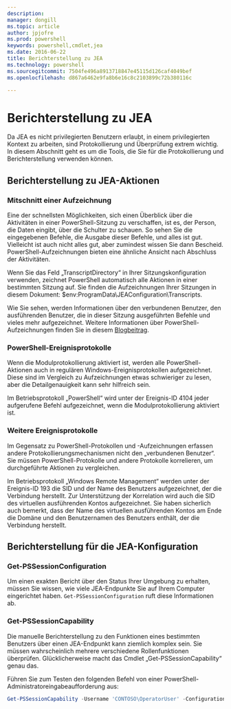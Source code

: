 ```yaml
---
description: 
manager: dongill
ms.topic: article
author: jpjofre
ms.prod: powershell
keywords: powershell,cmdlet,jea
ms.date: 2016-06-22
title: Berichterstellung zu JEA
ms.technology: powershell
ms.sourcegitcommit: 7504fe496a8913718847e45115d126caf4049bef
ms.openlocfilehash: d867a6462e9fa8b6e16c8c2103899c72b380116c

---
```


# Berichterstellung zu JEA
Da JEA es nicht privilegierten Benutzern erlaubt, in einem privilegierten Kontext zu arbeiten, sind Protokollierung und Überprüfung extrem wichtig.
In diesem Abschnitt geht es um die Tools, die Sie für die Protokollierung und Berichterstellung verwenden können.

## Berichterstellung zu JEA-Aktionen
### Mitschnitt einer Aufzeichnung
Eine der schnellsten Möglichkeiten, sich einen Überblick über die Aktivitäten in einer PowerShell-Sitzung zu verschaffen, ist es, der Person, die Daten eingibt, über die Schulter zu schauen.
So sehen Sie die eingegebenen Befehle, die Ausgabe dieser Befehle, und alles ist gut.
Vielleicht ist auch nicht alles gut, aber zumindest wissen Sie dann Bescheid.
PowerShell-Aufzeichnungen bieten eine ähnliche Ansicht nach Abschluss der Aktivitäten.

Wenn Sie das Feld „TranscriptDirectory“ in Ihrer Sitzungskonfiguration verwenden, zeichnet PowerShell automatisch alle Aktionen in einer bestimmten Sitzung auf.
Sie finden die Aufzeichnungen Ihrer Sitzungen in diesem Dokument: $env:ProgramData\JEAConfiguration\Transcripts.

Wie Sie sehen, werden Informationen über den verbundenen Benutzer, den ausführenden Benutzer, die in dieser Sitzung ausgeführten Befehle und vieles mehr aufgezeichnet.
Weitere Informationen über PowerShell-Aufzeichnungen finden Sie in diesem [Blogbeitrag](http://blogs.msdn.com/b/powershell/archive/2015/06/09/powershell-the-blue-team.aspx).

### PowerShell-Ereignisprotokolle
Wenn die Modulprotokollierung aktiviert ist, werden alle PowerShell-Aktionen auch in regulären Windows-Ereignisprotokollen aufgezeichnet.
Diese sind im Vergleich zu Aufzeichnungen etwas schwieriger zu lesen, aber die Detailgenauigkeit kann sehr hilfreich sein.

Im Betriebsprotokoll „PowerShell“ wird unter der Ereignis-ID 4104 jeder aufgerufene Befehl aufgezeichnet, wenn die Modulprotokollierung aktiviert ist.

### Weitere Ereignisprotokolle
Im Gegensatz zu PowerShell-Protokollen und -Aufzeichnungen erfassen andere Protokollierungsmechanismen nicht den „verbundenen Benutzer“.
Sie müssen PowerShell-Protokolle und andere Protokolle korrelieren, um durchgeführte Aktionen zu vergleichen.

Im Betriebsprotokoll „Windows Remote Management“ werden unter der Ereignis-ID 193 die SID und der Name des Benutzers aufgezeichnet, der die Verbindung herstellt. Zur Unterstützung der Korrelation wird auch die SID des virtuellen ausführenden Kontos aufgezeichnet.
Sie haben sicherlich auch bemerkt, dass der Name des virtuellen ausführenden Kontos am Ende die Domäne und den Benutzernamen des Benutzers enthält, der die Verbindung herstellt.

## Berichterstellung für die JEA-Konfiguration
### Get-PSSessionConfiguration
Um einen exakten Bericht über den Status Ihrer Umgebung zu erhalten, müssen Sie wissen, wie viele JEA-Endpunkte Sie auf Ihrem Computer eingerichtet haben.
`Get-PSSessionConfiguration` ruft diese Informationen ab.

### Get-PSSessionCapability
Die manuelle Berichterstellung zu den Funktionen eines bestimmten Benutzers über einen JEA-Endpunkt kann ziemlich komplex sein.
Sie müssen wahrscheinlich mehrere verschiedene Rollenfunktionen überprüfen.
Glücklicherweise macht das Cmdlet „Get-PSSessionCapability“ genau das.

Führen Sie zum Testen den folgenden Befehl von einer PowerShell-Administratoreingabeaufforderung aus:
```PowerShell
Get-PSSessionCapability -Username 'CONTOSO\OperatorUser' -ConfigurationName JEADemo
```




<!--HONumber=Jun16_HO4-->


